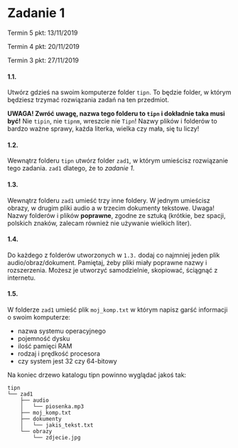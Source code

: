 # Zadanie 1

Termin 5 pkt: 13/11/2019

Termin 4 pkt: 20/11/2019

Termin 3 pkt: 27/11/2019

#### 1.1. 
Utwórz gdzieś na swoim komputerze folder `tipn`. To będzie folder, w którym będziesz trzymać rozwiązania zadań na ten przedmiot.

**UWAGA! Zwróć uwagę, nazwa tego folderu to `tipn` i dokładnie taka musi być!** Nie `tipin`, nie `tipnm`, wreszcie nie `Tipn`! Nazwy plików i folderów to bardzo ważne sprawy, każda literka, wielka czy mała, się tu liczy!

#### 1.2. 
Wewnątrz folderu `tipn` utwórz folder `zad1`, w którym umieścisz rozwiązanie tego zadania. `zad1` dlatego, że to *zadanie 1*. 

#### 1.3. 
Wewnątrz folderu `zad1` umieść trzy inne foldery. W jednym umieścisz obrazy, w drugim pliki audio a w trzecim dokumenty tekstowe. Uwaga! Nazwy folderów i plików **poprawne**, zgodne ze sztuką (krótkie, bez spacji, polskich znaków, zalecam również nie używanie wielkich liter).

#### 1.4. 
Do każdego z folderów utworzonych w `1.3.` dodaj co najmniej jeden plik audio/obraz/dokument. Pamiętaj, żeby pliki miały poprawne nazwy i rozszerzenia. Możesz je utworzyć samodzielnie, skopiować, ściągnąć z internetu.

#### 1.5.
W folderze `zad1` umieść plik `moj_komp.txt` w którym napisz garść informacji o swoim komputerze:

- nazwa systemu operacyjnego
- pojemność dysku
- ilość pamięci RAM
- rodzaj i prędkość procesora
- czy system jest 32 czy 64-bitowy



Na koniec drzewo katalogu tipn powinno wyglądać jakoś tak:

```
tipn
└── zad1
    ├── audio
    │   └── piosenka.mp3
    ├── moj_komp.txt
    ├── dokumenty
    │   └── jakis_tekst.txt
    └── obrazy
        └── zdjecie.jpg
```